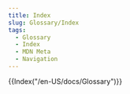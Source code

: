 ```yaml
---
title: Index
slug: Glossary/Index
tags:
  - Glossary
  - Index
  - MDN Meta
  - Navigation
---
```

{{Index("/en-US/docs/Glossary")}}
